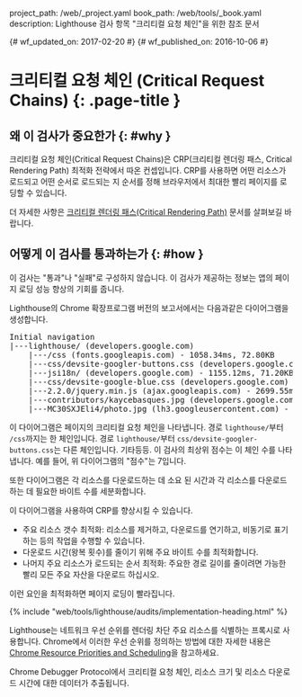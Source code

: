 project_path: /web/_project.yaml
book_path: /web/tools/_book.yaml
description: Lighthouse 검사 항목 "크리티컬 요청 체인"을 위한 참조 문서

{# wf_updated_on: 2017-02-20 #}
{# wf_published_on: 2016-10-06 #}

# 크리티컬 요청 체인 (Critical Request Chains) {: .page-title }

## 왜 이 검사가 중요한가 {: #why }

크리티컬 요청 체인(Critical Request Chains)은 CRP(크리티컬 렌더링 패스, Critical Rendering Path)
최적화 전략에서 따온 컨셉입니다. CRP를 사용하면 어떤 리소스가 로드되고 어떤 순서로 로드되는 지
순서를 정해 브라우저에서 최대한 빨리 페이지를 로딩할 수 있습니다.

더 자세한 사항은 [크리티컬 렌더링 패스(Critical Rendering
Path)](/web/fundamentals/performance/critical-rendering-path/) 문서를 살펴보길 바랍니다.

## 어떻게 이 검사를 통과하는가 {: #how }

이 검사는 "통과"나 "실패"로 구성하지 않습니다.
이 검사가 제공하는 정보는 앱의 페이지 로딩 성능 향상의 기회를 줍니다.

Lighthouse의 Chrome 확장프로그램 버전의 보고서에서는 다음과같은 다이어그램을 생성합니다.

<pre>
Initial navigation
|---lighthouse/ (developers.google.com)
    |---/css (fonts.googleapis.com) - 1058.34ms, 72.80KB
    |---css/devsite-googler-buttons.css (developers.google.com) - 1147.25ms, 70.77KB
    |---jsi18n/ (developers.google.com) - 1155.12ms, 71.20KB
    |---css/devsite-google-blue.css (developers.google.com) - 2034.57ms, 85.83KB
    |---2.2.0/jquery.min.js (ajax.googleapis.com) - 2699.55ms, 99.92KB
    |---contributors/kaycebasques.jpg (developers.google.com) - 2841.54ms, 84.74KB
    |---MC30SXJEli4/photo.jpg (lh3.googleusercontent.com) - 3200.39ms, 73.59KB
</pre>

이 다이어그램은 페이지의 크리티컬 요청 체인을 나타냅니다.
경로 `lighthouse/`부터 `/css`까지는 한 체인입니다.
경로 `lighthouse/`부터 `css/devsite-googler-buttons.css`는 다른 체인입니다. 기타등등.
이 검사의 최상위 점수는 이 체인 수를 나타냅니다.
예를 들어, 위 다이어그램의 "점수"는 7입니다.

또한 다이어그램은 각 리소스를 다운로드하는 데 소요 된 시간과 
각 리소스를 다운로드하는 데 필요한 바이트 수를 세분화합니다.

이 다이어그램을 사용하여 CRP를 향상시킬 수 있습니다.

* 주요 리소스 갯수 최적화: 리소스를 제거하고, 
  다운로드를 연기하고, 비동기로 표기하는 등의 작업을 수행할 수 있습니다.
* 다운로드 시간(왕복 횟수)를 줄이기 위해 주요 바이트 수를 최적화합니다.
* 나머지 주요 리소스가 로드되는 순서 최적화:
  주요한 경로 길이를 줄이려면 가능한 빨리 모든 주요 자산을 다운로드 하십시오.

이런 요인을 최적화하면 페이지 로딩이 빨라집니다.

{% include "web/tools/lighthouse/audits/implementation-heading.html" %}

Lighthouse는 네트워크 우선 순위를 렌더링 차단 주요 리소스를 식별하는 프록시로 사용합니다.
Chrome에서 이러한 우선 순위를 정의하는 방법에 대한 자세한 내용은 
[Chrome Resource Priorities and Scheduling](https://docs.google.com/document/d/1bCDuq9H1ih9iNjgzyAL0gpwNFiEP4TZS-YLRp_RuMlc)을 
참고하세요.

Chrome Debugger Protocol에서 크리티컬 요청 체인, 리소스 크기 및 리소스 다운로드 시간에 대한 데이터가 추출됩니다.
